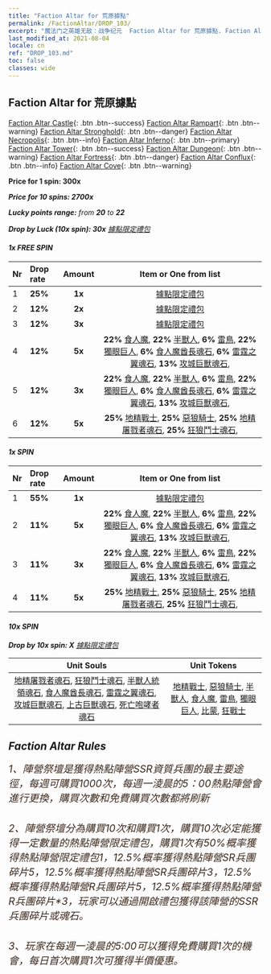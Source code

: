 ```yaml
---
title: "Faction Altar for 荒原據點"
permalink: /FactionAltar/DROP_103/
excerpt: "魔法门之英雄无敌：战争纪元  Faction Altar for 荒原據點. Faction Altar is the primary method for obtaining SSR units from the popular faction. Limited to 1,000 purchases each week. The popular faction changes at 05:00 every Monday. Purchase attempts and free purchase attempts will also reset then."
last_modified_at: 2021-08-04
locale: cn
ref: "DROP_103.md"
toc: false
classes: wide
---
```


##  Faction Altar for **荒原據點**

  [Faction Altar Castle](/cn/FactionAltar/DROP_101/){: .btn .btn--success} [Faction Altar Rampart](/cn/FactionAltar/DROP_102/){: .btn .btn--warning} [Faction Altar Stronghold](/cn/FactionAltar/DROP_103/){: .btn .btn--danger} [Faction Altar Necropolis](/cn/FactionAltar/DROP_104/){: .btn .btn--info} [Faction Altar Inferno](/cn/FactionAltar/DROP_105/){: .btn .btn--primary} [Faction Altar Tower](/cn/FactionAltar/DROP_106/){: .btn .btn--success} [Faction Altar Dungeon](/cn/FactionAltar/DROP_107/){: .btn .btn--warning} [Faction Altar Fortress](/cn/FactionAltar/DROP_108/){: .btn .btn--danger} [Faction Altar Conflux](/cn/FactionAltar/DROP_109/){: .btn .btn--info} [Faction Altar Cove](/cn/FactionAltar/DROP_112/){: .btn .btn--warning} 

  **Price for 1 spin: 300x** <i class="fas fa-gem"/>

  **Price for 10 spins: 2700x** <i class="fas fa-gem"/>

  **Lucky points range:** from **20** to **22**

  **Drop by Luck (10x spin): 30x** [據點限定禮包](/cn/Items/con_2140/)

####  1x FREE SPIN 

  |    Nr    |  Drop rate  |  Amount   |   Item or One from list  |
  |:---------|:------------|:---------:|:------------------------:|
  | 1 | **25%** | **1x** | [據點限定禮包](/cn/Items/con_2140/) |
  | 2 | **12%** | **2x** | [據點限定禮包](/cn/Items/con_2140/) |
  | 3 | **12%** | **3x** | [據點限定禮包](/cn/Items/con_2140/) |
  | 4 | **12%** | **5x** |  **22%** [食人魔](/cn/Items/unt_220/),  **22%** [半獸人](/cn/Items/unt_219/),  **6%** [雷鳥](/cn/Items/unt_221/),  **22%** [獨眼巨人](/cn/Items/unt_222/),  **6%** [食人魔酋長魂石](/cn/Items/unt_308/),  **6%** [雷霆之翼魂石](/cn/Items/unt_309/),  **13%** [攻城巨獸魂石](/cn/Items/unt_310/),  |
  | 5 | **12%** | **3x** |  **22%** [食人魔](/cn/Items/unt_220/),  **22%** [半獸人](/cn/Items/unt_219/),  **6%** [雷鳥](/cn/Items/unt_221/),  **22%** [獨眼巨人](/cn/Items/unt_222/),  **6%** [食人魔酋長魂石](/cn/Items/unt_308/),  **6%** [雷霆之翼魂石](/cn/Items/unt_309/),  **13%** [攻城巨獸魂石](/cn/Items/unt_310/),  |
  | 6 | **12%** | **5x** |  **25%** [地精戰士](/cn/Items/unt_217/),  **25%** [惡狼騎士](/cn/Items/unt_218/),  **25%** [地精屠戮者魂石](/cn/Items/unt_305/),  **25%** [狂狼鬥士魂石](/cn/Items/unt_306/),  |


####  1x SPIN 

  |    Nr    |  Drop rate  |  Amount   |   Item or One from list  |
  |:---------|:------------|:---------:|:------------------------:|
  | 1 | **55%** | **1x** | [據點限定禮包](/cn/Items/con_2140/) |
  | 2 | **11%** | **5x** |  **22%** [食人魔](/cn/Items/unt_220/),  **22%** [半獸人](/cn/Items/unt_219/),  **6%** [雷鳥](/cn/Items/unt_221/),  **22%** [獨眼巨人](/cn/Items/unt_222/),  **6%** [食人魔酋長魂石](/cn/Items/unt_308/),  **6%** [雷霆之翼魂石](/cn/Items/unt_309/),  **13%** [攻城巨獸魂石](/cn/Items/unt_310/),  |
  | 3 | **11%** | **3x** |  **22%** [食人魔](/cn/Items/unt_220/),  **22%** [半獸人](/cn/Items/unt_219/),  **6%** [雷鳥](/cn/Items/unt_221/),  **22%** [獨眼巨人](/cn/Items/unt_222/),  **6%** [食人魔酋長魂石](/cn/Items/unt_308/),  **6%** [雷霆之翼魂石](/cn/Items/unt_309/),  **13%** [攻城巨獸魂石](/cn/Items/unt_310/),  |
  | 4 | **11%** | **5x** |  **25%** [地精戰士](/cn/Items/unt_217/),  **25%** [惡狼騎士](/cn/Items/unt_218/),  **25%** [地精屠戮者魂石](/cn/Items/unt_305/),  **25%** [狂狼鬥士魂石](/cn/Items/unt_306/),  |


####  10x SPIN 

  **Drop by 10x spin: X** [據點限定禮包](/cn/Items/con_2140/)

  |    Unit Souls    |  Unit Tokens  |
  |:----------------:|:-------------:|
  | [地精屠戮者魂石](/cn/Items/unt_305/), [狂狼鬥士魂石](/cn/Items/unt_306/), [半獸人統領魂石](/cn/Items/unt_307/), [食人魔酋長魂石](/cn/Items/unt_308/), [雷霆之翼魂石](/cn/Items/unt_309/), [攻城巨獸魂石](/cn/Items/unt_310/), [上古巨獸魂石](/cn/Items/unt_311/), [死亡咆哮者魂石](/cn/Items/unt_312/) | [地精戰士](/cn/Items/unt_217/), [惡狼騎士](/cn/Items/unt_218/), [半獸人](/cn/Items/unt_219/), [食人魔](/cn/Items/unt_220/), [雷鳥](/cn/Items/unt_221/), [獨眼巨人](/cn/Items/unt_222/), [比蒙](/cn/Items/unt_223/), [狂戰士](/cn/Items/unt_224/) |



## Faction Altar Rules

  <span style="color: #3c2a1e;font-size:20px">1、陣營祭壇是獲得熱點陣營SSR資質兵團的最主要途徑，每週可購買1000次，每週一淩晨的5：00熱點陣營會進行更換，購買次數和免費購買次數都將刷新</span><br/>

<br/>  <span style="color: #3c2a1e;font-size:20px">2、陣營祭壇分為購買10次和購買1次，購買10次必定能獲得一定數量的熱點陣營限定禮包，購買1次有50%概率獲得熱點陣營限定禮包*1，12.5%概率獲得熱點陣營SR兵團碎片*5，12.5%概率獲得熱點陣營SR兵團碎片*3，12.5%概率獲得熱點陣營R兵團碎片*5，12.5%概率獲得熱點陣營R兵團碎片*3，玩家可以通過開啟禮包獲得該陣營的SSR兵團碎片或魂石。</span>

<br/>  <span style="color: #3c2a1e;font-size:20px">3、玩家在每週一淩晨的5:00可以獲得免費購買1次的機會，每日首次購買1次可獲得半價優惠。</span><br/>

<br/>